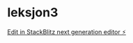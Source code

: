 # leksjon3

[Edit in StackBlitz next generation editor ⚡️](https://stackblitz.com/~/github.com/Murka1456/leksjon3)